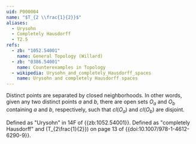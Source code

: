 ```yaml
---
uid: P000004
name: "$T_{2 \\frac{1}{2}}$"
aliases:
  - Urysohn
  - Completely Hausdorff
  - T2.5
refs:
  - zb: "1052.54001"
    name: General Topology (Willard)
  - zb: "0386.54001"
    name: Counterexamples in Topology
  - wikipedia: Urysohn_and_completely_Hausdorff_spaces
    name: Urysohn and completely Hausdorff spaces
---
```


Distinct points are separated by closed neighborhoods.
In other words, given any two distinct points $a$ and $b$, there are open sets $O_a$ and $O_b$ containing $a$ and $b$,
respectively, such that $cl(O_a)$ and $cl(O_b)$ are disjoint.

Defined as "Urysohn" in 14F of {{zb:1052.54001}}.
Defined as "completely Hausdorff" and \(T_{2\frac{1}{2}}\) on page 13 of
{{doi:10.1007/978-1-4612-6290-9}}.
